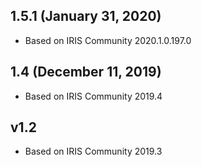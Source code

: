 ## 1.5.1 (January 31, 2020)
- Based on IRIS Community 2020.1.0.197.0

## 1.4 (December 11, 2019)
  - Based on IRIS Community 2019.4

## v1.2 
  - Based on IRIS Community 2019.3

